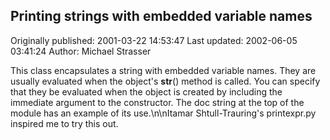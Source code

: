 ## Printing strings with embedded variable names

Originally published: 2001-03-22 14:53:47
Last updated: 2002-06-05 03:41:24
Author: Michael Strasser

This class encapsulates a string with embedded variable names. They are usually evaluated when the object's __str__() method is called. You can specify that they be evaluated when the object is created by including the immediate argument to the constructor. The doc string at the top of the module has an example of its use.\n\nItamar Shtull-Trauring's printexpr.py inspired me to try this out.